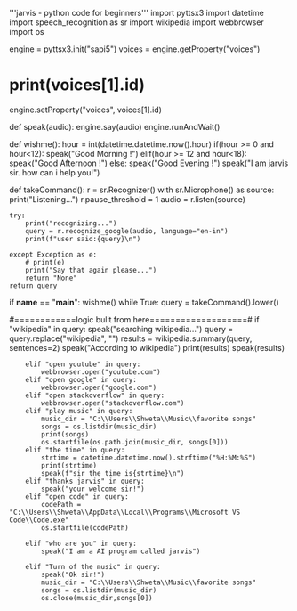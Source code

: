 '''jarvis - python code for beginners'''
import pyttsx3
import datetime
import speech_recognition as sr
import wikipedia
import webbrowser
import os

engine = pyttsx3.init("sapi5")
voices = engine.getProperty("voices")
# print(voices[1].id)
engine.setProperty("voices", voices[1].id)


def speak(audio):
    engine.say(audio)
    engine.runAndWait()

def wishme():
    hour = int(datetime.datetime.now().hour)
    if(hour >= 0 and hour<12):
        speak("Good Morning !")
    elif(hour >= 12 and hour<18):
        speak("Good Afternoon !")
    else:
        speak("Good Evening !")
    speak("I am jarvis sir. how can i help you!")

def takeCommand():
    r = sr.Recognizer()
    with sr.Microphone() as source:
        print("Listening...")
        r.pause_threshold = 1
        audio = r.listen(source)

    try:
        print("recognizing...")
        query = r.recognize_google(audio, language="en-in")
        print(f"user said:{query}\n")

    except Exception as e:
        # print(e)
        print("Say that again please...")
        return "None"
    return query

if __name__ == "__main__":
    wishme()
    while True:
        query = takeCommand().lower()

#============logic bulit from here===================#
        if "wikipedia" in query:
            speak("searching wikipedia...")
            query = query.replace("wikipedia", "")
            results = wikipedia.summary(query, sentences=2)
            speak("According to wikipedia")
            print(results)
            speak(results)

        elif "open youtube" in query:
            webbrowser.open("youtube.com")
        elif "open google" in query:
            webbrowser.open("google.com")
        elif "open stackoverflow" in query:
            webbrowser.open("stackoverflow.com")
        elif "play music" in query:
            music_dir = "C:\\Users\\Shweta\\Music\\favorite songs"
            songs = os.listdir(music_dir)
            print(songs)
            os.startfile(os.path.join(music_dir, songs[0]))
        elif "the time" in query:
            strtime = datetime.datetime.now().strftime("%H:%M:%S")
            print(strtime)
            speak(f"sir the time is{strtime}\n")
        elif "thanks jarvis" in query:
            speak("your welcome sir!")
        elif "open code" in query:
            codePath = "C:\\Users\\Shweta\\AppData\\Local\\Programs\\Microsoft VS Code\\Code.exe"
            os.startfile(codePath)

        elif "who are you" in query:
            speak("I am a AI program called jarvis")

        elif "Turn of the music" in query:
            speak("Ok sir!")
            music_dir = "C:\\Users\\Shweta\\Music\\favorite songs"
            songs = os.listdir(music_dir)
            os.close(music_dir,songs[0])
